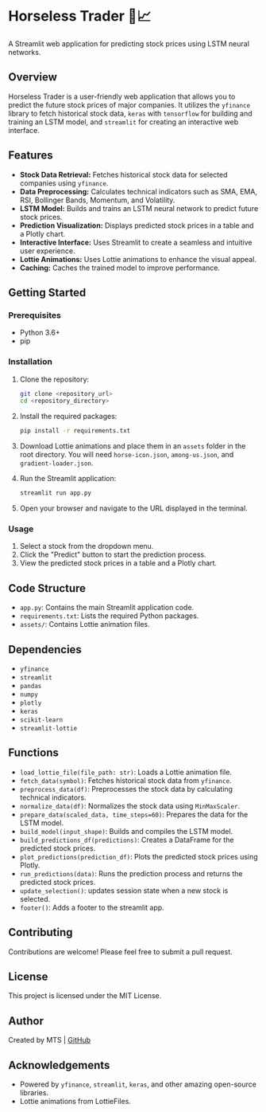 # Horseless Trader 🐎📈

A Streamlit web application for predicting stock prices using LSTM neural networks.

## Overview

Horseless Trader is a user-friendly web application that allows you to predict the future stock prices of major companies. It utilizes the `yfinance` library to fetch historical stock data, `keras` with `tensorflow` for building and training an LSTM model, and `streamlit` for creating an interactive web interface.

## Features

- **Stock Data Retrieval:** Fetches historical stock data for selected companies using `yfinance`.
- **Data Preprocessing:** Calculates technical indicators such as SMA, EMA, RSI, Bollinger Bands, Momentum, and Volatility.
- **LSTM Model:** Builds and trains an LSTM neural network to predict future stock prices.
- **Prediction Visualization:** Displays predicted stock prices in a table and a Plotly chart.
- **Interactive Interface:** Uses Streamlit to create a seamless and intuitive user experience.
- **Lottie Animations:** Uses Lottie animations to enhance the visual appeal.
- **Caching:** Caches the trained model to improve performance.

## Getting Started

### Prerequisites

- Python 3.6+
- pip

### Installation

1.  Clone the repository:

    ```bash
    git clone <repository_url>
    cd <repository_directory>
    ```

2.  Install the required packages:

    ```bash
    pip install -r requirements.txt
    ```

3.  Download Lottie animations and place them in an `assets` folder in the root directory. You will need `horse-icon.json`, `among-us.json`, and `gradient-loader.json`.

4.  Run the Streamlit application:

    ```bash
    streamlit run app.py
    ```

5.  Open your browser and navigate to the URL displayed in the terminal.

### Usage

1.  Select a stock from the dropdown menu.
2.  Click the "Predict" button to start the prediction process.
3.  View the predicted stock prices in a table and a Plotly chart.

## Code Structure

- `app.py`: Contains the main Streamlit application code.
- `requirements.txt`: Lists the required Python packages.
- `assets/`: Contains Lottie animation files.

## Dependencies

- `yfinance`
- `streamlit`
- `pandas`
- `numpy`
- `plotly`
- `keras`
- `scikit-learn`
- `streamlit-lottie`

## Functions

- `load_lottie_file(file_path: str)`: Loads a Lottie animation file.
- `fetch_data(symbol)`: Fetches historical stock data from `yfinance`.
- `preprocess_data(df)`: Preprocesses the stock data by calculating technical indicators.
- `normalize_data(df)`: Normalizes the stock data using `MinMaxScaler`.
- `prepare_data(scaled_data, time_steps=60)`: Prepares the data for the LSTM model.
- `build_model(input_shape)`: Builds and compiles the LSTM model.
- `build_predictions_df(predictions)`: Creates a DataFrame for the predicted stock prices.
- `plot_predictions(prediction_df)`: Plots the predicted stock prices using Plotly.
- `run_predictions(data)`: Runs the prediction process and returns the predicted stock prices.
- `update_selection()`: updates session state when a new stock is selected.
- `footer()`: Adds a footer to the streamlit app.

## Contributing

Contributions are welcome! Please feel free to submit a pull request.

## License

This project is licensed under the MIT License.

## Author

Created by MTS | [GitHub](https://github.com/mtsfernando)

## Acknowledgements

- Powered by `yfinance`, `streamlit`, `keras`, and other amazing open-source libraries.
- Lottie animations from LottieFiles.
